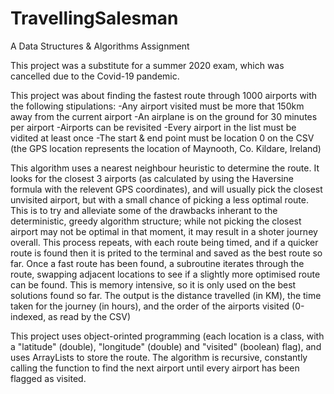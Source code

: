 # TravellingSalesman
A Data Structures & Algorithms Assignment

This project was a substitute for a summer 2020 exam, which was cancelled due to the Covid-19 pandemic.

This project was about finding the fastest route through 1000 airports with the following stipulations:
  -Any airport visited must be more that 150km away from the current airport
  -An airplane is on the ground for 30 minutes per airport
  -Airports can be revisited
  -Every airport in the list must be vidited at least once
  -The start & end point must be location 0 on the CSV (the GPS location represents the location of Maynooth, Co. Kildare, Ireland)
  
This algorithm uses a nearest neighbour heuristic to determine the route. It looks for the closest 3 airports (as calculated by using the Haversine formula with the relevent GPS coordinates), and will usually pick the closest unvisited airport, but with a small chance of picking a less optimal route. This is to try and alleviate some of the drawbacks inherant to the deterministic, greedy algorithm structure; while not picking the closest airport may not be optimal in that moment, it may result in a shoter journey overall.
This process repeats, with each route being timed, and if a quicker route is found then it is prited to the terminal and saved as the best route so far.
Once a fast route has been found, a subroutine iterates through the route, swapping adjacent locations to see if a slightly more optimised route can be found. This is memory intensive, so it is only used on the best solutions found so far.
The output is the distance travelled (in KM), the time taken for the journey (in hours), and the order of the airports visited (0-indexed, as read by the CSV)

This project uses object-orinted programming (each location is a class, with a "latitude" (double), "longitude" (double) and "visited" (boolean) flag), and uses ArrayLists to store the route. The algorithm is recursive, constantly calling the function to find the next airport until every airport has been flagged as visited.
